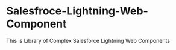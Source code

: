 # Salesfroce-Lightning-Web-Component

This is Library of Complex Salesforce Lightning Web Components
